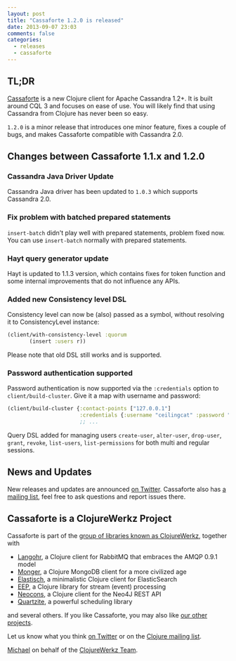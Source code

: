 ```yaml
---
layout: post
title: "Cassaforte 1.2.0 is released"
date: 2013-09-07 23:03
comments: false
categories:
  - releases
  - cassaforte
---
```


## TL;DR

[Cassaforte](http://clojurecassandra.info) is a new Clojure client for
Apache Cassandra 1.2+.  It is built around CQL 3 and focuses on ease
of use. You will likely find that using Cassandra from Clojure has
never been so easy.

`1.2.0` is a minor release that introduces one minor feature, fixes a
couple of bugs, and makes Cassaforte compatible with Cassandra 2.0.


## Changes between Cassaforte 1.1.x and 1.2.0

### Cassandra Java Driver Update

Cassandra Java driver has been updated to `1.0.3` which
supports Cassandra 2.0.

### Fix problem with batched prepared statements

`insert-batch` didn't play well with prepared statements, problem fixed now. You can use `insert-batch`
normally with prepared statements.

### Hayt query generator update

Hayt is updated to 1.1.3 version, which contains fixes for token function and some internal improvements
that do not influence any APIs.

### Added new Consistency level DSL

Consistency level can now be (also) passed as a symbol, without resolving it to ConsistencyLevel instance:

```clojure
(client/with-consistency-level :quorum
       (insert :users r))
```

Please note that old DSL still works and is supported.

### Password authentication supported

Password authentication is now supported via the `:credentials` option to `client/build-cluster`.
Give it a map with username and password:

```clojure
(client/build-cluster {:contact-points ["127.0.0.1"]
                       :credentials {:username "ceilingcat" :password "ohai"}
                       ;; ...
```

Query DSL added for managing users `create-user`, `alter-user`, `drop-user`, `grant`, `revoke`,
`list-users`, `list-permissions` for both multi and regular sessions.


## News and Updates

New releases and updates are announced [on
Twitter](http://twitter.com/clojurewerkz). Cassaforte also has [a
mailing list](https://groups.google.com/group/clojure-cassandra), feel
free to ask questions and report issues there.


## Cassaforte is a ClojureWerkz Project

Cassaforte is part of the [group of libraries known as ClojureWerkz](http://clojurewerkz.org), together with

 * [Langohr](http://clojurerabbitmq.info), a Clojure client for RabbitMQ that embraces the AMQP 0.9.1 model
 * [Monger](http://clojuremongodb.info), a Clojure MongoDB client for a more civilized age
 * [Elastisch](http://clojureelasticsearch.info), a minimalistic Clojure client for ElasticSearch
 * [EEP](http://github.com/clojurewerkz/eep), a Clojure library for stream (event) processing
 * [Neocons](http://clojureneo4j.info), a Clojure client for the Neo4J REST API
 * [Quartzite](http://clojurequartz.info), a powerful scheduling library

and several others. If you like Cassaforte, you may also like [our other projects](http://clojurewerkz.org).

Let us know what you think [on Twitter](http://twitter.com/clojurewerkz) or on the [Clojure mailing list](https://groups.google.com/group/clojure).


[Michael](http://twitter.com/michaelklishin) on behalf of the [ClojureWerkz Team](http://twitter.com/clojurewerkz).
